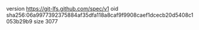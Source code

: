 version https://git-lfs.github.com/spec/v1
oid sha256:06a9977392375884af35dfa118a8caf9f9908caef1dcecb20d5408c1053b29b9
size 3077
